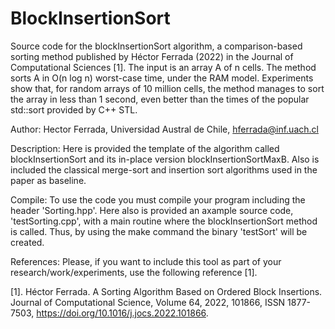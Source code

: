 # BlockInsertionSort
Source code for the blockInsertionSort algorithm, a comparison-based sorting method published by Héctor Ferrada (2022) in the Journal of Computational Sciences [1].
The input is an array A of n cells. The method sorts A in O(n log n) worst-case time, under the RAM model. Experiments show that, for random arrays of 10 million cells, the method manages to sort the array in less than 1 second, even better than the times of the popular std::sort provided by C++ STL.

Author: 
	Hector Ferrada, Universidad Austral de Chile, hferrada@inf.uach.cl

Description:
	Here is provided the template of the algorithm called blockInsertionSort and its in-place version blockInsertionSortMaxB. Also is included the classical merge-sort and insertion sort algorithms used in the paper as baseline.

Compile:
	To use the code you must compile your program including the header 'Sorting.hpp'.
	Here also is provided an axample source code, 'testSorting.cpp', with a main routine where the blockInsertionSort method is called. Thus, by using the make command the binary 'testSort' will be created.
	
References:
	Please, if you want to include this tool as part of your research/work/experiments, use the following reference [1].

[1]. Héctor Ferrada. A Sorting Algorithm Based on Ordered Block Insertions.
Journal of Computational Science, Volume 64, 2022, 101866, ISSN 1877-7503,
https://doi.org/10.1016/j.jocs.2022.101866.
